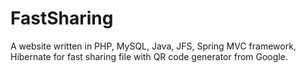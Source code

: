 FastSharing
===========

A website written in PHP, MySQL, Java, JFS, Spring MVC framework, Hibernate for fast sharing file with QR code generator from Google.

